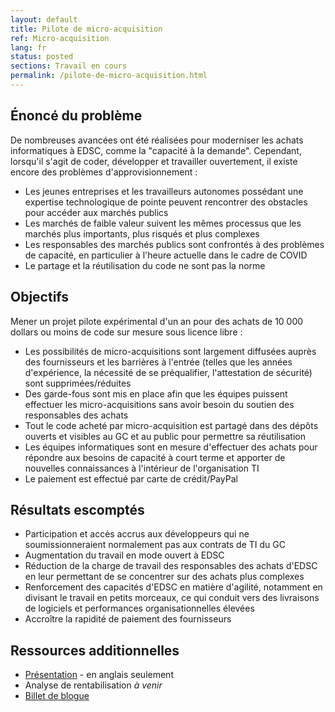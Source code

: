 ```yaml
---
layout: default
title: Pilote de micro-acquisition
ref: Micro-acquisition
lang: fr
status: posted
sections: Travail en cours
permalink: /pilote-de-micro-acquisition.html
---
```


## Énoncé du problème  

De nombreuses avancées ont été réalisées pour moderniser les achats informatiques à EDSC, comme la "capacité à la demande".
Cependant, lorsqu'il s'agit de coder, développer et travailler ouvertement, il existe encore des problèmes d'approvisionnement :

- Les jeunes entreprises et les travailleurs autonomes possédant une expertise technologique de pointe peuvent rencontrer des obstacles pour accéder aux marchés publics
- Les marchés de faible valeur suivent les mêmes processus que les marchés plus importants, plus risqués et plus complexes
- Les responsables des marchés publics sont confrontés à des problèmes de capacité, en particulier à l'heure actuelle dans le cadre de COVID
- Le partage et la réutilisation du code ne sont pas la norme

## Objectifs

Mener un projet pilote expérimental d'un an pour des achats de 10 000 dollars ou moins de code sur mesure sous licence libre :

- Les possibilités de micro-acquisitions sont largement diffusées auprès des fournisseurs et les barrières à l'entrée (telles que les années d'expérience, la nécessité de se préqualifier, l'attestation de sécurité) sont supprimées/réduites
- Des garde-fous sont mis en place afin que les équipes puissent effectuer les micro-acquisitions sans avoir besoin du soutien des responsables des achats
- Tout le code acheté par micro-acquisition est partagé dans des dépôts ouverts et visibles au GC et au public pour permettre sa réutilisation
- Les équipes informatiques sont en mesure d'effectuer des achats pour répondre aux besoins de capacité à court terme et apporter de nouvelles connaissances à l'intérieur de l'organisation TI
- Le paiement est effectué par carte de crédit/PayPal

## Résultats escomptés  

- Participation et accès accrus aux développeurs qui ne soumissionneraient normalement pas aux contrats de TI du GC
- Augmentation du travail en mode ouvert à EDSC
- Réduction de la charge de travail des responsables des achats d'EDSC en leur permettant de se concentrer sur des achats plus complexes
- Renforcement des capacités d'EDSC en matière d'agilité, notamment en divisant le travail en petits morceaux, ce qui conduit vers des livraisons de logiciels et performances organisationnelles élevées
- Accroître la rapidité de paiement des fournisseurs

## Ressources additionnelles 

- [Présentation](2020-Micro-Acquisition-Pilot.html) - en anglais seulement
- Analyse de rentabilisation *à venir*
- [Billet de blogue](2020/08/12/meilleure-technologie-grace-au-micro-approvisionnement-partie-1.html)
